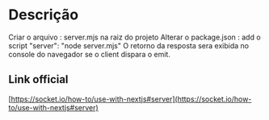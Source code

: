# Descrição

Criar o arquivo : server.mjs na raiz do projeto
Alterar o package.json : add o script "server": "node server.mjs"
O retorno da resposta sera exibida no console do navegador se o client dispara o emit.

## Link official

[https://socket.io/how-to/use-with-nextjs#server](https://socket.io/how-to/use-with-nextjs#server)
